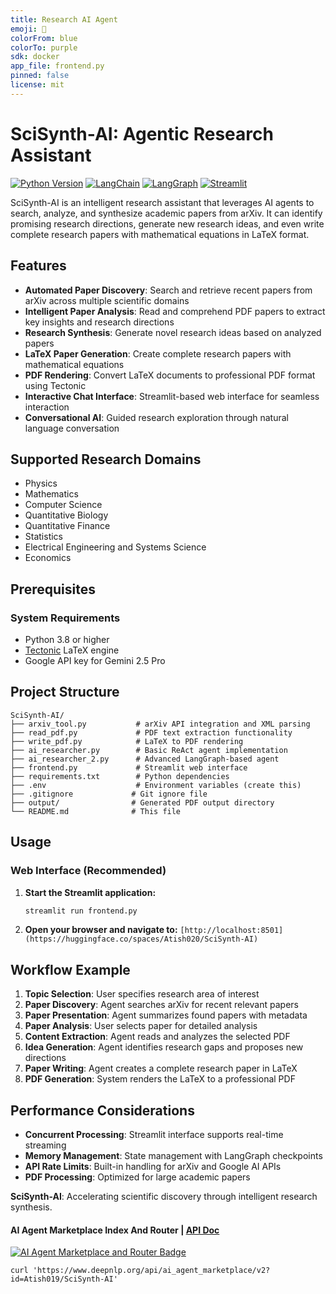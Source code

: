 ```yaml
---
title: Research AI Agent
emoji: 🔬
colorFrom: blue
colorTo: purple
sdk: docker
app_file: frontend.py
pinned: false
license: mit
---
```


# SciSynth-AI: Agentic Research Assistant

[![Python Version](https://img.shields.io/badge/python-blue.svg)](https://python.org)
[![LangChain](https://img.shields.io/badge/LangChain-blue.svg)](https://www.langchain.com/)
[![LangGraph](https://img.shields.io/badge/LangGraph-green.svg)](https://www.langchain.com/langgraph)
[![Streamlit](https://img.shields.io/badge/Streamlit-FF4B4B?logo=streamlit&logoColor=white)](https://streamlit.io)

SciSynth-AI is an intelligent research assistant that leverages AI agents to search, analyze, and synthesize academic papers from arXiv. It can identify promising research directions, generate new research ideas, and even write complete research papers with mathematical equations in LaTeX format.

##  Features

- **Automated Paper Discovery**: Search and retrieve recent papers from arXiv across multiple scientific domains
- **Intelligent Paper Analysis**: Read and comprehend PDF papers to extract key insights and research directions
- **Research Synthesis**: Generate novel research ideas based on analyzed papers
- **LaTeX Paper Generation**: Create complete research papers with mathematical equations
- **PDF Rendering**: Convert LaTeX documents to professional PDF format using Tectonic
- **Interactive Chat Interface**: Streamlit-based web interface for seamless interaction
- **Conversational AI**: Guided research exploration through natural language conversation

##  Supported Research Domains

- Physics
- Mathematics
- Computer Science
- Quantitative Biology
- Quantitative Finance
- Statistics
- Electrical Engineering and Systems Science
- Economics

##  Prerequisites

### System Requirements

- Python 3.8 or higher
- [Tectonic](https://tectonic-typesetting.github.io/) LaTeX engine
- Google API key for Gemini 2.5 Pro


##  Project Structure

```
SciSynth-AI/
├── arxiv_tool.py           # arXiv API integration and XML parsing
├── read_pdf.py             # PDF text extraction functionality
├── write_pdf.py            # LaTeX to PDF rendering
├── ai_researcher.py        # Basic ReAct agent implementation
├── ai_researcher_2.py      # Advanced LangGraph-based agent
├── frontend.py             # Streamlit web interface
├── requirements.txt        # Python dependencies
├── .env                    # Environment variables (create this)
├── .gitignore             # Git ignore file
├── output/                # Generated PDF output directory
└── README.md              # This file
```

##  Usage

### Web Interface (Recommended)

1. **Start the Streamlit application:**
   ```bash
   streamlit run frontend.py
   ```

2. **Open your browser and navigate to:** `[http://localhost:8501](https://huggingface.co/spaces/Atish020/SciSynth-AI)`



##  Workflow Example

1. **Topic Selection**: User specifies research area of interest
2. **Paper Discovery**: Agent searches arXiv for recent relevant papers
3. **Paper Presentation**: Agent summarizes found papers with metadata
4. **Paper Analysis**: User selects paper for detailed analysis
5. **Content Extraction**: Agent reads and analyzes the selected PDF
6. **Idea Generation**: Agent identifies research gaps and proposes new directions
7. **Paper Writing**: Agent creates a complete research paper in LaTeX
8. **PDF Generation**: System renders the LaTeX to a professional PDF


##  Performance Considerations

- **Concurrent Processing**: Streamlit interface supports real-time streaming
- **Memory Management**: State management with LangGraph checkpoints
- **API Rate Limits**: Built-in handling for arXiv and Google AI APIs
- **PDF Processing**: Optimized for large academic papers





**SciSynth-AI**: Accelerating scientific discovery through intelligent research synthesis.

#### AI Agent Marketplace Index And Router | [API Doc](https://www.deepnlp.org/doc/ai_agent_marketplace)
[![AI Agent Marketplace and Router Badge](https://www.deepnlp.org/api/ai_agent_marketplace/svg?name=Atish019/SciSynth-AI&badge_type=review)](https://www.deepnlp.org/store/ai-agent/finance/pub-Atish019/scisynth-ai)

```
curl 'https://www.deepnlp.org/api/ai_agent_marketplace/v2?id=Atish019/SciSynth-AI'
```
    